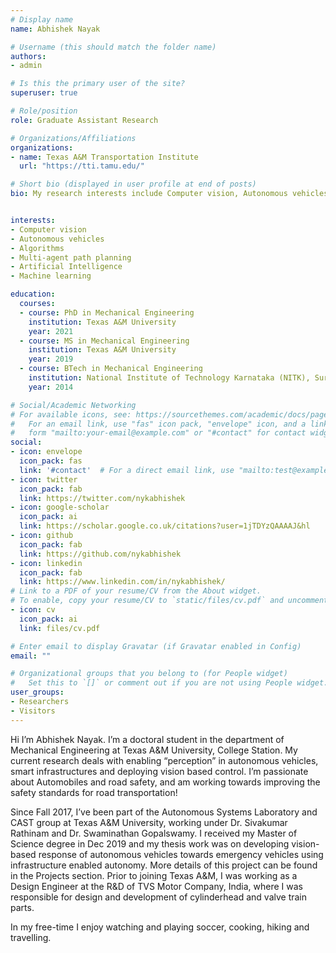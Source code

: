 ```yaml
---
# Display name
name: Abhishek Nayak

# Username (this should match the folder name)
authors:
- admin

# Is this the primary user of the site?
superuser: true

# Role/position
role: Graduate Assistant Research

# Organizations/Affiliations
organizations:
- name: Texas A&M Transportation Institute
  url: "https://tti.tamu.edu/"

# Short bio (displayed in user profile at end of posts)
bio: My research interests include Computer vision, Autonomous vehicles, Algorithms, Multi-agent path planning, Artificial Intelligence, Machine learning.


interests:
- Computer vision
- Autonomous vehicles
- Algorithms
- Multi-agent path planning
- Artificial Intelligence
- Machine learning

education:
  courses:
  - course: PhD in Mechanical Engineering
    institution: Texas A&M University
    year: 2021
  - course: MS in Mechanical Engineering
    institution: Texas A&M University
    year: 2019
  - course: BTech in Mechanical Engineering
    institution: National Institute of Technology Karnataka (NITK), Surathkal
    year: 2014

# Social/Academic Networking
# For available icons, see: https://sourcethemes.com/academic/docs/page-builder/#icons
#   For an email link, use "fas" icon pack, "envelope" icon, and a link in the
#   form "mailto:your-email@example.com" or "#contact" for contact widget.
social:
- icon: envelope
  icon_pack: fas
  link: '#contact'  # For a direct email link, use "mailto:test@example.org".
- icon: twitter
  icon_pack: fab
  link: https://twitter.com/nykabhishek
- icon: google-scholar
  icon_pack: ai
  link: https://scholar.google.co.uk/citations?user=1jTDYzQAAAAJ&hl
- icon: github
  icon_pack: fab
  link: https://github.com/nykabhishek
- icon: linkedin
  icon_pack: fab
  link: https://www.linkedin.com/in/nykabhishek/
# Link to a PDF of your resume/CV from the About widget.
# To enable, copy your resume/CV to `static/files/cv.pdf` and uncomment the lines below.
- icon: cv
  icon_pack: ai
  link: files/cv.pdf

# Enter email to display Gravatar (if Gravatar enabled in Config)
email: ""

# Organizational groups that you belong to (for People widget)
#   Set this to `[]` or comment out if you are not using People widget.
user_groups:
- Researchers
- Visitors
---
```


Hi I’m Abhishek Nayak. I’m a doctoral student in the department of Mechanical Engineering at Texas A&M University, College Station. My current research deals with enabling “perception” in autonomous vehicles, smart infrastructures and deploying vision based control. I’m passionate about Automobiles and road safety, and am working towards improving the safety standards for road transportation!

Since Fall 2017, I’ve been part of the Autonomous Systems Laboratory and CAST group at Texas A&M University, working under Dr. Sivakumar Rathinam and Dr. Swaminathan Gopalswamy. I received my Master of Science degree in Dec 2019 and my thesis work was on developing vision-based response of autonomous vehicles towards emergency vehicles using infrastructure enabled autonomy. More details of this project can be found in the Projects section. Prior to joining Texas A&M, I was working as a Design Engineer at the R&D of TVS Motor Company, India, where I was responsible for design and development of cylinderhead and valve train parts.

In my free-time I enjoy watching and playing soccer, cooking, hiking and travelling.

